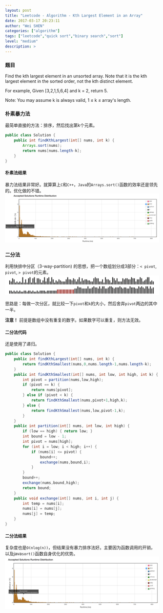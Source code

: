 ```yaml
---
layout: post
title: "Leetcode - Algorithm - Kth Largest Element in an Array"
date: 2017-03-17 20:23:11
author: "Wei SHEN"
categories: ["algorithm"]
tags: ["leetcode","quick sort","binary search","sort"]
level: "medium"
description: >
---
```


### 题目

Find the kth largest element in an unsorted array. Note that it is the kth largest element in the sorted order, not the kth distinct element.

For example,
Given [3,2,1,5,6,4] and k = 2, return 5.

Note:
You may assume k is always valid, 1 ≤ k ≤ array's length.

### 朴素暴力法
最简单直接的方法：排序，然后找出第k个元素。

```java
public class Solution {
    public int findKthLargest(int[] nums, int k) {
        Arrays.sort(nums);
        return nums[nums.length-k];
    }
}
```

#### 朴素法结果
暴力法结果非常好。就算算上`C`和`C++`，`Java`的`Arrays.sort()`函数的效率还是领先的。优化做的不错。
![kth-largest-1](/images/leetcode/kth-largest-1.png)

### 二分法
利用快排中分区（3-way-partition) 的思想，把一个数组划分成3部分：`< pivot`, `pivot`, `> pivot`的元素。
![3-way-partition-2](/images/quick-sort/3-way-partition-2.png)

思路是：每做一次分区，就比较一下`pivot`和`k`的大小，然后舍弃`pivot`两边的其中一半。

**注意！** 前提是数组中没有重复的数字。如果数字可以重复，则方法无效。

#### 二分法代码
还是使用了递归。
```java
public class Solution {
    public int findKthLargest(int[] nums, int k) {
        return findKthSmallest(nums,0,nums.length-1,nums.length-k);
    }
    public int findKthSmallest(int[] nums, int low, int high, int k) {
        int pivot = partition(nums,low,high);
        if (pivot == k) {
            return nums[pivot];
        } else if (pivot < k) {
            return findKthSmallest(nums,pivot+1,high,k);
        } else {
            return findKthSmallest(nums,low,pivot-1,k);
        }
    }
    public int partition(int[] nums, int low, int high) {
        if (low == high) { return low; }
        int bound = low - 1;
        int pivot = nums[high];
        for (int i = low; i < high; i++) {
            if (nums[i] <= pivot) {
                bound++;
                exchange(nums,bound,i);
            }
        }
        bound++;
        exchange(nums,bound,high);
        return bound;
    }
    public void exchange(int[] nums, int i, int j) {
        int temp = nums[i];
        nums[i] = nums[j];
        nums[j] = temp;
    }
}
```

#### 二分法结果
复杂度也是`O(nlog(n))`，但结果没有暴力排序法好。主要因为函数调用的开销，以及java`sort()`函数自身优化的优势。
![kth-largest-2](/images/leetcode/kth-largest-2.png)
